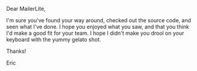 Dear MailerLite,

I'm sure you've found your way around, checked out the source code, and seen what I've done. I hope you enjoyed what you saw, and that you think I'd make a good fit for your team. I hope I didn't make you drool on your keyboard with the yummy gelato shot. 

Thanks!

Eric
